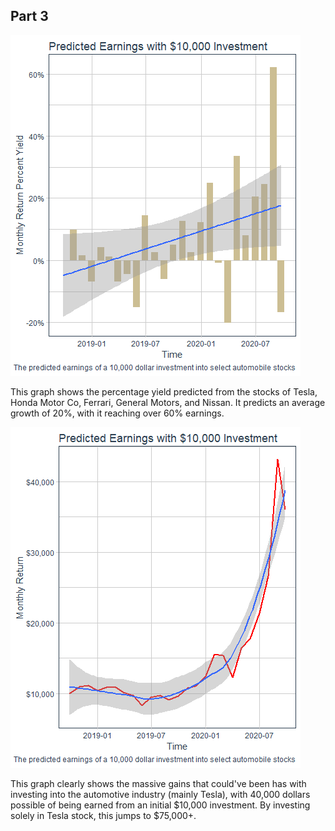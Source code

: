## Part 3

![](predEarn.jpeg)

This graph shows the percentage yield predicted from the stocks of Tesla, Honda Motor Co, Ferrari, General Motors, and Nissan. It predicts an average growth of 20%, with it reaching over 60% earnings. 

![](predEarn1.jpeg)

This graph clearly shows the massive gains that could've been has with investing into the automotive industry (mainly Tesla), with 40,000 dollars possible of being earned from an initial $10,000 investment. By investing solely in Tesla stock, this jumps to $75,000+.
